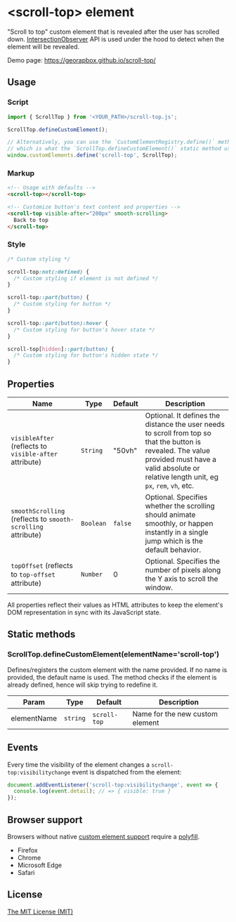 # &lt;scroll-top&gt; element

"Scroll to top" custom element that is revealed after the user has scrolled down. [IntersectionObserver](https://developer.mozilla.org/en-US/docs/Web/API/Intersection_Observer_API) API is used under the hood to detect when the element will be revealed.

Demo page: https://georapbox.github.io/scroll-top/

## Usage

### Script
```js
import { ScrollTop } from '<YOUR_PATH>/scroll-top.js';

ScrollTop.defineCustomElement();

// Alternatively, you can use the `CustomElementRegistry.define()` method to define the element,
// which is what the `ScrollTop.defineCustomElement()` static method uses under the hood.
window.customElements.define('scroll-top', ScrollTop);
```

### Markup
```html
<!-- Usage with defaults -->
<scroll-top></scroll-top>

<!-- Customize button's text content and properties -->
<scroll-top visible-after="200px" smooth-scrolling>
  Back to top
</scroll-top>
```

### Style
```css
/* Custom styling */

scroll-top:not(:defined) {
  /* Custom styling if element is not defined */
}

scroll-top::part(button) {
  /* Custom styling for button */
}

scroll-top::part(button):hover {
  /* Custom styling for button's hover state */
}

scroll-top[hidden]::part(button) {
  /* Custom styling for button's hidden state */
}
```

## Properties
| Name | Type | Default | Description |
| ---- | ---- | ------- | ----------- |
| `visibleAfter` (reflects to `visible-after` attribute) | `String` | "50vh" | Optional. It defines the distance the user needs to scroll from top so that the button is revealed. The value provided must have a valid absolute or relative length unit, eg `px`, `rem`, `vh`, etc. |
| `smoothScrolling` (reflects to `smooth-scrolling` attribute) | `Boolean` | `false` | Optional. Specifies whether the scrolling should animate smoothly, or happen instantly in a single jump which is the default behavior. |
| `topOffset` (reflects to `top-offset` attribute) | `Number` | 0 | Optional. Specifies the number of pixels along the Y axis to scroll the window. |

All properties reflect their values as HTML attributes to keep the element's DOM representation in sync with its JavaScript state.

## Static methods

### ScrollTop.defineCustomElement(elementName='scroll-top')

Defines/registers the custom element with the name provided. If no name is provided, the default name is used. The method checks if the element is already defined, hence will skip trying to redefine it.

| Param | Type | Default | Description |
| ----- | ---- | ------- | ----------- |
| elementName | `string` | `scroll-top` | Name for the new custom element |

## Events

Every time the visibility of the element changes a `scroll-top:visibilitychange` event is dispatched from the <scroll-top> element:

```js
document.addEventListener('scroll-top:visibilitychange', event => {
  console.log(event.detail); // => { visible: true }
});
```

## Browser support

Browsers without native [custom element support][support] require a [polyfill][polyfill].

- Firefox
- Chrome
- Microsoft Edge
- Safari

[support]: https://caniuse.com/#feat=custom-elementsv1
[polyfill]: https://github.com/webcomponents/polyfills/tree/master/packages/custom-elements

## License

[The MIT License (MIT)](https://georapbox.mit-license.org/@2022)
